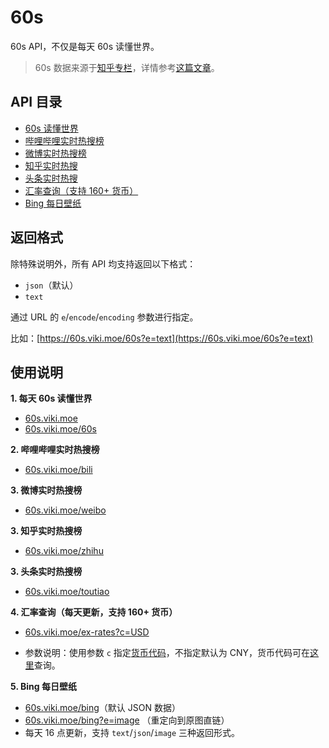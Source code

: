 # 60s

60s API，不仅是每天 60s 读懂世界。

> 60s 数据来源于[知乎专栏](https://www.zhihu.com/column/c_1261258401923026944)，详情参考[这篇文章](https://xlog.viki.moe/60s)。

## API 目录

- [60s 读懂世界](https://60s.viki.moe/60s)
- [哔哩哔哩实时热搜榜](https://60s.viki.moe/bili)
- [微博实时热搜榜](https://60s.viki.moe/weibo)
- [知乎实时热搜](https://60s.viki.moe/zhihu)
- [头条实时热搜](https://60s.viki.moe/toutiao)
- [汇率查询（支持 160+ 货币）](https://60s.viki.moe/ex-rates?c=USD)
- [Bing 每日壁纸](https://60s.viki.moe/bing)

## 返回格式

除特殊说明外，所有 API 均支持返回以下格式：

- `json`（默认）
- `text`

通过 URL 的 `e`/`encode`/`encoding` 参数进行指定。

比如：[https://60s.viki.moe/60s?e=text](https://60s.viki.moe/60s?e=text)

## 使用说明

**1. 每天 60s 读懂世界**

- [60s.viki.moe](https://60s.viki.moe)
- [60s.viki.moe/60s](https://60s.viki.moe/60s)

**2. 哔哩哔哩实时热搜榜**

- [60s.viki.moe/bili](https://60s.viki.moe/bili)

**3. 微博实时热搜榜**

- [60s.viki.moe/weibo](https://60s.viki.moe/weibo)

**3. 知乎实时热搜榜**

- [60s.viki.moe/zhihu](https://60s.viki.moe/zhihu)

**3. 头条实时热搜榜**

- [60s.viki.moe/toutiao](https://60s.viki.moe/toutiao)

**4. 汇率查询（每天更新，支持 160+ 货币）**

- [60s.viki.moe/ex-rates?c=USD](https://60s.viki.moe/ex-rates?c=USD)

- 参数说明：使用参数 `c` 指定[货币代码](https://coinyep.com/zh/currencies)，不指定默认为 CNY，货币代码可在[这里](https://coinyep.com/zh/currencies)查询。

**5. Bing 每日壁纸**

- [60s.viki.moe/bing](https://60s.viki.moe/bing)（默认 JSON 数据）
- [60s.viki.moe/bing?e=image](https://60s.viki.moe/bing?e=image) （重定向到原图直链）
- 每天 16 点更新，支持 `text`/`json`/`image` 三种返回形式。

